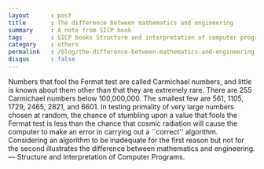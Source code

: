 ```yaml
---
layout      : post
title       : The difference between mathematics and engineering
summary     : A note from SICP book
tags        : SICP books Structure and interpretation of computer programs The difference between mathematics and engineering
category    : others
permalink   : /blog/the-difference-between-mathematics-and-engineering
disqus      : false
---
```


>
  Numbers that fool the Fermat test are called Carmichael numbers,
  and little is known about them other than that they are extremely rare.
  There are 255 Carmichael numbers below 100,000,000.
  The smallest few are 561, 1105, 1729, 2465, 2821, and 6601.
  In testing primality of very large numbers chosen at random,
  the chance of stumbling upon a value that fools the Fermat test is
  less than the chance that cosmic radiation will cause the computer
  to make an error in carrying out a ``correct'' algorithm.
  Considering an algorithm to be inadequate for the first reason
  but not for the second illustrates the difference between mathematics and engineering.<br>
  &mdash;&nbsp;Structure and Interpretation of Computer Programs.